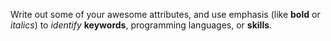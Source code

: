 Write out some of your awesome attributes, and use emphasis (like __bold__ or _italics_) to *identify* __keywords__, programming languages, or __skills__. 
